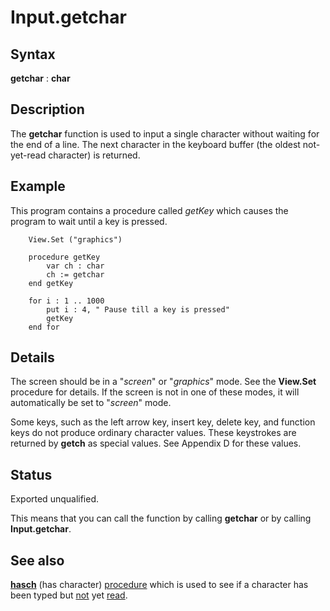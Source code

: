 
# Input.getchar

## Syntax
**getchar** : **char**

## Description
The **getchar** function is used to input a single character without waiting for the end of a line. The next character in the keyboard buffer (the oldest not-yet-read character) is returned.


## Example
This program contains a procedure called _getKey_ which causes the program to wait until a key is pressed.

        View.Set ("graphics")
        
        procedure getKey
            var ch : char
            ch := getchar
        end getKey
        
        for i : 1 .. 1000
            put i : 4, " Pause till a key is pressed"
            getKey
        end for
## Details
The screen should be in a "_screen_" or "_graphics_" mode. See the **View.Set** procedure for details. If the screen is not in one of these modes, it will automatically be set to "_screen_" mode.

Some keys, such as the left arrow key, insert key, delete key, and function keys do not produce ordinary character values. These keystrokes are returned by **getch** as special values. See Appendix D for these values.


## Status
Exported unqualified.

This means that you can call the function by calling **getchar** or by calling **Input.getchar**.


## See also
**[hasch](hasch.html)** (has character) [procedure](procedure.html) which is used to see if a character has been typed but [not](not.html) yet [read](read.html).

